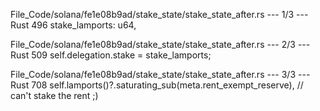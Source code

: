 File_Code/solana/fe1e08b9ad/stake_state/stake_state_after.rs --- 1/3 --- Rust
                                                                                                                                                           496         stake_lamports: u64,

File_Code/solana/fe1e08b9ad/stake_state/stake_state_after.rs --- 2/3 --- Rust
                                                                                                                                                           509         self.delegation.stake = stake_lamports;

File_Code/solana/fe1e08b9ad/stake_state/stake_state_after.rs --- 3/3 --- Rust
                                                                                                                                                           708                     self.lamports()?.saturating_sub(meta.rent_exempt_reserve), // can't stake the rent ;)

